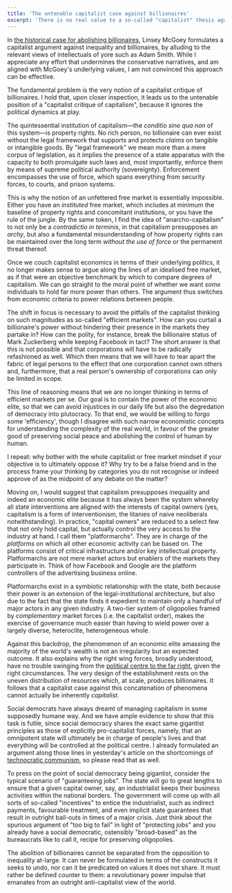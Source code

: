 ```yaml
---
title: 'The untenable capitalist case against billionaires'
excerpt: 'There is no real value to a so-called "capitalist" thesis against inequality.'
---
```


In [the historical case for abolishing
billionaires](https://www.theguardian.com/commentisfree/2019/dec/14/the-historical-case-for-abolishing-billionaires),
Linsey McGoey formulates a capitalist argument against inequality and
billionaires, by alluding to the relevant views of intellectuals of yore
such as Adam Smith.  While I appreciate any effort that undermines the
conservative narratives, and am aligned with McGoey's underlying values,
I am not convinced this approach can be effective.

The fundamental problem is the very notion of a capitalist critique of
billionaires.  I hold that, upon closer inspection, it leads us to the
untenable position of a "capitalist critique of capitalism", because it
ignores the political dynamics at play.

The quintessential institution of capitalism—the _conditio sine qua non_
of this system—is property rights.  No rich person, no billionaire can
ever exist without the legal framework that supports and protects
_claims_ on tangible or intangible goods.  By "legal framework" we mean
more than a mere corpus of legislation, as it implies the presence of a
state apparatus with the capacity to both promulgate such laws and, most
importantly, enforce them by means of supreme political authority
(sovereignty).  Enforcement encompasses the use of force, which spans
everything from security forces, to courts, and prison systems.

This is why the notion of an unfettered free market is essentially
impossible.  Either you have an _instituted_ free market, which includes
at minimum the baseline of property rights and concomitant institutions,
or you have the rule of the jungle.  By the same token, I find the idea
of "anarcho-capitalism" to not only be a _contradictio in terminis_, in
that capitalism presupposes an _archy_, but also a fundamental
misunderstanding of how property rights can be maintained over the long
term _without the use of force_ or the permanent threat thereof.

Once we couch capitalist economics in terms of their underlying
politics, it no longer makes sense to argue along the lines of an
idealised free market, as if that were an objective benchmark by which
to compare degrees of capitalism.  We can go straight to the moral point
of whether we want _some_ individuals to hold far more power than
others.  The argument thus switches from economic criteria to power
relations between people.

The shift in focus is necessary to avoid the pitfalls of the capitalist
thinking on such magnitudes as so-called "efficient markets".  How can
you curtail a billionaire's power without hindering their presence in
the markets they partake in?  How can the polity, for instance, break
the billionaire status of Mark Zuckerberg while keeping Facebook in
tact?  The short answer is that this is not possible and that
corporations will have to be radically refashioned as well.  Which then
means that we will have to tear apart the fabric of legal persons to the
effect that one corporation cannot own others and, furthermore, that a
real person's ownership of corporations can only be limited in scope.

This line of reasoning means that we are no longer thinking in terms of
efficient markets per se.  Our goal is to contain the power of the
economic elite, so that we can avoid injustices in our daily life but
also the degredation of democracy into plutocracy.  To that end, we
would be willing to forgo some 'efficiency', though I disagree with such
narrow economistic concepts for understanding the complexity of the real
world, in favour of the greater good of preserving social peace and
abolishing the control of human by human.

I repeat: why bother with the whole capitalist or free market mindset if
your objective is to ultimately oppose it?  Why try to be a false friend
and in the process frame your thinking by categories you do not
recognise or indeed approve of as the midpoint of any debate on the
matter?

Moving on, I would suggest that capitalism presupposes inequality and
indeed an economic elite because it has always been the system whereby
all state interventions are aligned with the interests of capital owners
(yes, capitalism is a form of interventionism, the litanies of naive
neoliberals notwithstanding).  In practice, "capital owners" are reduced
to a select few that not only hold capital, but actually control the
very access to the industry at hand.  I call them "platformarchs".  They
are in charge of the _platforms_ on which all other economic activity
can be based on.  The platforms consist of critical infrastructure
and/or key intellectual property.  Platformarchs are not mere market
actors but enablers of the markets they participate in.  Think of how
Facebook and Google are the platform controllers of the advertising
business online.

Platformarchs exist in a symbiotic relationship with the state, both
because their power is an extension of the legal-institutional
architecture, but also due to the fact that the state finds it expedient
to maintain only a handful of major actors in any given industry.  A
two-tier system of oligopolies framed by _complementary_ market forces
(i.e. the capitalist order), makes the exercise of governance much
easier than having to wield power over a largely diverse, heteroclite,
heterogeneous whole.

Against this backdrop, the phenomenon of an economic elite amassing the
majority of the world's wealth is not an irregularity but an expected
outcome.  It also explains why the right wing forces, broadly
understood, have no trouble swinging from the [political centre to the
far
right](https://protesilaos.com/politics/2019-04-23-far-right-new-right/),
given the right circumstances.  The very design of the establishment
rests on the uneven distribution of resources which, at scale, produces
billionaires.  It follows that a capitalist case against this
concatenation of phenomena cannot actually be inherently _capitalist_.

Social democrats have always dreamt of managing capitalism in some
supposedly humane way.  And we have ample evidence to show that this
task is futile, since social democracy shares the exact same gigantist
principles as those of explicitly pro-capitalist forces, namely, that an
omnipotent state will ultimately be in charge of people's lives and that
everything will be controlled at the political centre.  I already
formulated an argument along those lines in yesterday's article on the
shortcomings of [technocratic
communism](https://protesilaos.com/politics/2019-12-29-communism-technocracy/),
so please read that as well.

To press on the point of social democracy being gigantist, consider the
typical scenario of "guaranteeing jobs".  The state will go to great
lengths to ensure that a given capital owner, say, an industrialist
keeps their business activities within the national borders.  The
government will come up with all sorts of so-called "incentives" to
entice the industrialist, such as indirect payments, favourable
treatment, and even implicit state guarantees that result in outright
bail-outs in times of a major crisis.  Just think about the spurious
argument of "too big to fail" in light of "protecting jobs" and you
already have a social democratic, ostensibly "broad-based" as the
bureaucrats like to call it, recipe for preserving oligopolies.

The abolition of billionaires cannot be separated from the opposition to
inequality at-large.  It can never be formulated in terms of the
constructs it seeks to undo, nor can it be predicated on values it does
not share.  It must rather be defined counter to them: a revolutionary
power impulse that emanates from an outright anti-capitalist view of the
world.
